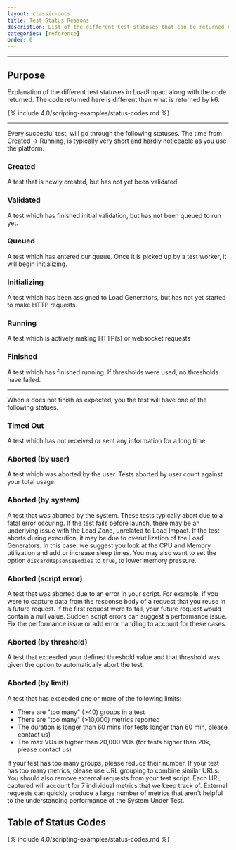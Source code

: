```yaml
---
layout: classic-docs
title: Test Status Reasons
description: List of the different test statuses that can be returned by LoadImpact, with reasons and fixes for dealing with such a status.
categories: [reference]
order: 0
---
```


***

<h2>Purpose</h2>
Explanation of the different test statuses in LoadImpact along with the code returned.  The code returned here is different than what is returned by k6.

{% include 4.0/scripting-examples/status-codes.md %}

***

Every succesful test, will go through the following statuses.  The time from Created -> Running, is typically very short and hardly noticeable as you use the platform.

### Created
A test that is newly created, but has not yet been validated.

### Validated
A test which has finished initial validation, but has not been queued to run yet.

### Queued
A test which has entered our queue.  Once it is picked up by a test worker, it will begin initializing.

### Initializing
A test which has been assigned to Load Generators, but has not yet started to make HTTP requests.

### Running
A test which is actively making HTTP(s) or websocket requests

### Finished
A test which has finished running.  If thresholds were used, no thresholds have failed.

***

When a does not finish as expected, you the test will have one of the following statues.


### Timed Out
A test which has not received or sent any information for a long time

### Aborted (by user)
A test which was aborted by the user.  Tests aborted by user count against your total usage.

### Aborted (by system)
A test that was aborted by the system.  These tests typically abort due to a fatal error occuring.  If the test fails before launch, there may be an underlying issue with the Load Zone, unrelated to Load Impact.  If the test aborts during execution, it may be due to overutilization of the Load Generators.  In this case, we suggest you look at the CPU and Memory utilization and add or increase sleep times. You may also want to set the option `discardRepsonseBodies` to `true`, to lower memory pressure.

### Aborted (script error)
A test that was aborted due to an error in your script. For example, if you were to capture data from the response body of a request that you reuse in a future request.  If the first request were to fail, your future request would contain a null value. Sudden script errors can suggest a performance issue.  Fix the performance issue or add error handling to account for these cases.

### Aborted (by threshold)
A test that exceeded your defined threshold value and that threshold was given the option to automatically abort the test.

### Aborted (by limit)
A test that has exceeded one or more of the following limits:
- There are "too many" (>40) groups in a test
- There are "too many" (>10,000) metrics reported
- The duration is longer than 60 mins (for tests longer than 60 min, please contact us)
- The max VUs is higher than 20,000 VUs (for tests higher than 20k, please contact us)

If your test has too many groups, please reduce their number.  If your test has too many metrics, please use URL grouping to combine similar URLs.  You should also remove external requests from your test script.  Each URL captured will account for 7 individual metrics that we keep track of.  External requests can quickly produce a large number of metrics that aren't helpful to the understanding performance of the System Under Test.


## Table of Status Codes
{% include 4.0/scripting-examples/status-codes.md %}
